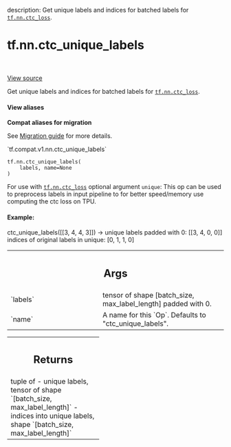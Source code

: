 description: Get unique labels and indices for batched labels for <a href="../../tf/nn/ctc_loss.md"><code>tf.nn.ctc_loss</code></a>.

<div itemscope itemtype="http://developers.google.com/ReferenceObject">
<meta itemprop="name" content="tf.nn.ctc_unique_labels" />
<meta itemprop="path" content="Stable" />
</div>

# tf.nn.ctc_unique_labels

<!-- Insert buttons and diff -->

<table class="tfo-notebook-buttons tfo-api nocontent" align="left">

</table>

<a target="_blank" class="external" href="/code/stable/tensorflow/python/ops/ctc_ops.py">View source</a>



Get unique labels and indices for batched labels for <a href="../../tf/nn/ctc_loss.md"><code>tf.nn.ctc_loss</code></a>.

<section class="expandable">
  <h4 class="showalways">View aliases</h4>
  <p>
<b>Compat aliases for migration</b>
<p>See
<a href="https://www.tensorflow.org/guide/migrate">Migration guide</a> for
more details.</p>
<p>`tf.compat.v1.nn.ctc_unique_labels`</p>
</p>
</section>

<pre class="devsite-click-to-copy prettyprint lang-py tfo-signature-link">
<code>tf.nn.ctc_unique_labels(
    labels, name=None
)
</code></pre>



<!-- Placeholder for "Used in" -->

For use with <a href="../../tf/nn/ctc_loss.md"><code>tf.nn.ctc_loss</code></a> optional argument `unique`: This op can be
used to preprocess labels in input pipeline to for better speed/memory use
computing the ctc loss on TPU.

#### Example:

ctc_unique_labels([[3, 4, 4, 3]]) ->
  unique labels padded with 0: [[3, 4, 0, 0]]
  indices of original labels in unique: [0, 1, 1, 0]



<!-- Tabular view -->
 <table class="responsive fixed orange">
<colgroup><col width="214px"><col></colgroup>
<tr><th colspan="2"><h2 class="add-link">Args</h2></th></tr>

<tr>
<td>
`labels`
</td>
<td>
tensor of shape [batch_size, max_label_length] padded with 0.
</td>
</tr><tr>
<td>
`name`
</td>
<td>
A name for this `Op`. Defaults to "ctc_unique_labels".
</td>
</tr>
</table>



<!-- Tabular view -->
 <table class="responsive fixed orange">
<colgroup><col width="214px"><col></colgroup>
<tr><th colspan="2"><h2 class="add-link">Returns</h2></th></tr>
<tr class="alt">
<td colspan="2">
tuple of
- unique labels, tensor of shape `[batch_size, max_label_length]`
- indices into unique labels, shape `[batch_size, max_label_length]`
</td>
</tr>

</table>

